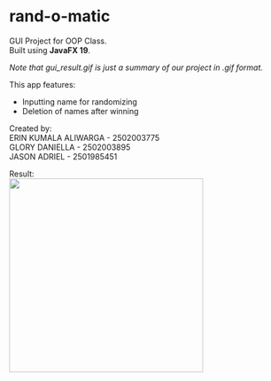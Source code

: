 # rand-o-matic
GUI Project for OOP Class.\
Built using **JavaFX 19**.

*Note that gui_result.gif is just a summary of our project in .gif format.*

This app features:
- Inputting name for randomizing
- Deletion of names after winning

Created by:\
ERIN KUMALA ALIWARGA - 2502003775\
GLORY DANIELLA       - 2502003895\
JASON ADRIEL         - 2501985451

Result:\
<img src="https://github.com/intll/dataset/raw/main/gui_result.gif" width="350px" height="350px"/>
